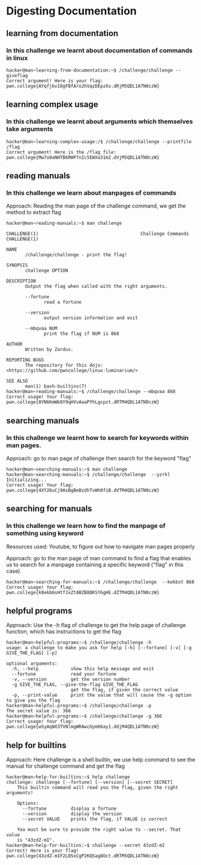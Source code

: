 # Digesting Documentation

## learning from documentation

### In this challenge we learnt about documentation of commands in linux

```console
hacker@man~learning-from-documentation:~$ /challenge/challenge --giveflag
Correct argument! Here is your flag:
pwn.college{AYqfjbvI8gFBfAro2hVqzDEpzXs.dRjM5QDL1ATN0czW}
```

## learning complex usage

### In this challenge we learnt about arguments which themselves take arguments

```console
hacker@man~learning-complex-usage:/$ /challenge/challenge --printfile /flag
Correct argument! Here is the /flag file:
pwn.college{Mw7o0aNHTB6RWP7nIcSEWXa31m2.dVjM5QDL1ATN0czW}
```

## reading manuals

### In this challenge we learn about manpages of commands

Approach: Reading the man page of the challenge command, we get the method to extract flag

```console
hacker@man~reading-manuals:~$ man challenge

CHALLENGE(1)                                      Challenge Commands                                     CHALLENGE(1)

NAME
       /challenge/challenge - print the flag!

SYNOPSIS
       challenge OPTION

DESCRIPTION
       Output the flag when called with the right arguments.

       --fortune
              read a fortune

       --version
              output version information and exit

       --mbqvaa NUM
              print the flag if NUM is 868

AUTHOR
       Written by Zardus.

REPORTING BUGS
       The repository for this dojo: <https://github.com/pwncollege/linux-luminarium/>

SEE ALSO
       man(1) bash-builtins(7)
hacker@man~reading-manuals:~$ /challenge/challenge --mbqvaa 868
Correct usage! Your flag: pwn.college{8YN6KmWb8Y9qHVvAaaPYhLgcpzt.dRTM4QDL1ATN0czW}
```

## searching manuals

### In this challenge we learnt how to search for keywords within man pages.

Approach: go to man page of challenge then search for the keyword "flag"

```console
hacker@man~searching-manuals:~$ man challenge
hacker@man~searching-manuals:~$ /challenge/challenge  --yzrkl
Initializing...
Correct usage! Your flag: pwn.college{4XY26uCj9AsBgBeBzdhTvWh0fiB.dVTM4QDL1ATN0czW}
```

## searching for manuals

### In this challenge we learn how to find the manpage of something using keyword

Resources used: Youtube, to figure out how to navigate man pages properly

Approach: go to the man page of man command to find a flag that enables us to search for a manpage containing a specific keyword ("flag" in this case)

```console
hacker@man~searching-for-manuals:~$ /challenge/challenge  --kekbst 868
Correct usage! Your flag: pwn.college{k8ekb6sHtfJxZtABZB8DKSYGgHE.dZTM4QDL1ATN0czW}
```

## helpful programs

Approach: Use the -h flag of challenge to get the help page of challenge function, which has instructions to get the flag

```console
hacker@man~helpful-programs:~$ /challenge/challenge -h
usage: a challenge to make you ask for help [-h] [--fortune] [-v] [-g GIVE_THE_FLAG] [-p]

optional arguments:
  -h, --help            show this help message and exit
  --fortune             read your fortune
  -v, --version         get the version number
  -g GIVE_THE_FLAG, --give-the-flag GIVE_THE_FLAG
                        get the flag, if given the correct value
  -p, --print-value     print the value that will cause the -g option to give you the flag
hacker@man~helpful-programs:~$ /challenge/challenge -p
The secret value is: 366
hacker@man~helpful-programs:~$ /challenge/challenge -g 366
Correct usage! Your flag: pwn.college{wSyAqNX3TVNlmgWRAwcUym66ay1.ddjM4QDL1ATN0czW}
```

## help for builtins

Approach: Here challenge is a shell builtin, we use help command to see the manual for challenge command and get the flag

```console
hacker@man~help-for-builtins:~$ help challenge
challenge: challenge [--fortune] [--version] [--secret SECRET]
    This builtin command will read you the flag, given the right arguments!

    Options:
      --fortune         display a fortune
      --version         display the version
      --secret VALUE    prints the flag, if VALUE is correct

    You must be sure to provide the right value to --secret. That value
    is "43zdZ-mI".
hacker@man~help-for-builtins:~$ challenge --secret 43zdZ-mI
Correct! Here is your flag!
pwn.college{43zdZ-mIF2L0SxCgP2KQSag8Oct.dRTM5QDL1ATN0czW}
```